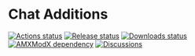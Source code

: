 # Chat Additions
[![Actions status](https://img.shields.io/github/workflow/status/wopox1337/ChatsAdditions_AMXX/Build/master)](https://github.com/wopox1337/ChatsAdditions_AMXX/actions)
[![Release status](https://img.shields.io/github/v/release/wopox1337/ChatsAdditions_AMXX?include_prereleases)](https://github.com/wopox1337/ChatsAdditions_AMXX/releases)
[![Downloads status](https://img.shields.io/github/downloads/wopox1337/ChatsAdditions_AMXX/total)](https://github.com/wopox1337/ChatsAdditions_AMXX/releases)
[![AMXModX dependency](https://img.shields.io/badge/AMXModX-%3E%3D1.9.0-blue)](https://www.amxmodx.org/downloads-new.php)
[![Discussions](https://img.shields.io/badge/discussions-on%20github-informational)](https://github.com/wopox1337/ChatsAdditions_AMXX/discussions)
</br>
